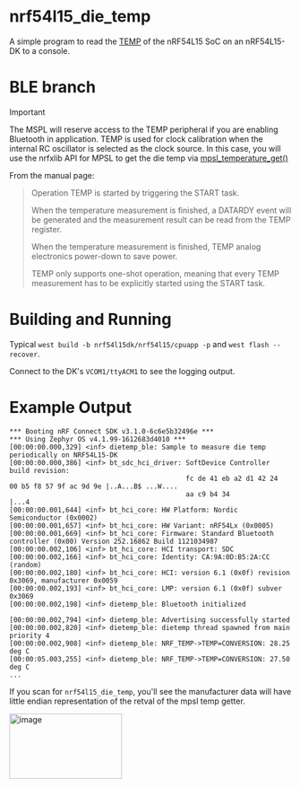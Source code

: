 # nrf54l15_die_temp
A simple program to read the [TEMP](https://docs.nordicsemi.com/bundle/ps_nrf54L15/page/temp.html) of the nRF54L15 SoC on an nRF54L15-DK to a console.

# BLE branch
> [!IMPORTANT]
>The MSPL will reserve access to the TEMP peripheral if you are enabling Bluetooth in application. TEMP is used for clock calibration when the internal RC oscillator is selected as the clock source.
> In this case, you will use the nrfxlib API for MPSL to get the die temp via [mpsl_temperature_get()](https://docs.nordicsemi.com/bundle/nrfxlib-apis-latest/page/group_mpsl_temp_ga0be40956c96a226af1083a476fe57148.html#ga0be40956c96a226af1083a476fe57148)

From the manual page:
> Operation
> TEMP is started by triggering the START task.
>
> When the temperature measurement is finished, a DATARDY event will be generated and the measurement result can be read from the TEMP register.
>
> When the temperature measurement is finished, TEMP analog electronics power-down to save power.
>
> TEMP only supports one-shot operation, meaning that every TEMP measurement has to be explicitly started using the START task.

# Building and Running
Typical `west build -b nrf54l15dk/nrf54l15/cpuapp -p` and `west flash --recover`.

Connect to the DK's `VCOM1/ttyACM1` to see the logging output.

# Example Output
```
*** Booting nRF Connect SDK v3.1.0-6c6e5b32496e ***
*** Using Zephyr OS v4.1.99-1612683d4010 ***
[00:00:00.000,329] <inf> dietemp_ble: Sample to measure die temp periodically on NRF54L15-DK
[00:00:00.000,386] <inf> bt_sdc_hci_driver: SoftDevice Controller build revision: 
                                            fc de 41 eb a2 d1 42 24  00 b5 f8 57 9f ac 9d 9e |..A...B$ ...W....
                                            aa c9 b4 34                                      |...4             
[00:00:00.001,644] <inf> bt_hci_core: HW Platform: Nordic Semiconductor (0x0002)
[00:00:00.001,657] <inf> bt_hci_core: HW Variant: nRF54Lx (0x0005)
[00:00:00.001,669] <inf> bt_hci_core: Firmware: Standard Bluetooth controller (0x00) Version 252.16862 Build 1121034987
[00:00:00.002,106] <inf> bt_hci_core: HCI transport: SDC
[00:00:00.002,166] <inf> bt_hci_core: Identity: CA:9A:0D:B5:2A:CC (random)
[00:00:00.002,180] <inf> bt_hci_core: HCI: version 6.1 (0x0f) revision 0x3069, manufacturer 0x0059
[00:00:00.002,193] <inf> bt_hci_core: LMP: version 6.1 (0x0f) subver 0x3069
[00:00:00.002,198] <inf> dietemp_ble: Bluetooth initialized

[00:00:00.002,794] <inf> dietemp_ble: Advertising successfully started
[00:00:00.002,820] <inf> dietemp_ble: dietemp thread spawned from main priority 4
[00:00:00.002,908] <inf> dietemp_ble: NRF_TEMP->TEMP=CONVERSION: 28.25 deg C
[00:00:05.003,255] <inf> dietemp_ble: NRF_TEMP->TEMP=CONVERSION: 27.50 deg C
...
```

If you scan for `nrf54l15_die_temp`, you'll see the manufacturer data will have little endian representation of the retval of the mpsl temp getter.

<img width="201" height="116" alt="image" src="https://github.com/user-attachments/assets/2df04b4d-ee0c-4d6a-8791-22bc72502ff6" />

